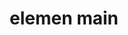 ---
date:  ""
draft: false
title: "elemen main"
short: "elemen main"
thumb:
    image: "cover.jpg"
    anima: ""
    video: ""
layout: ""
weight: 9
lister: 4
format:
    media: "article"
    model: ""
    datum:
        data: ""
require:
    - prop: ""
      name: ""
      icon: ""
      desc: ""
metadata:
    index: false
    thumb: "cover.jpg"
    group: []
    author: ["Al Muhdil Karim"]
description: "Tag main HTML semantik membantu menonjolkan konten utama bagi pengguna dan mesin pencari."
---